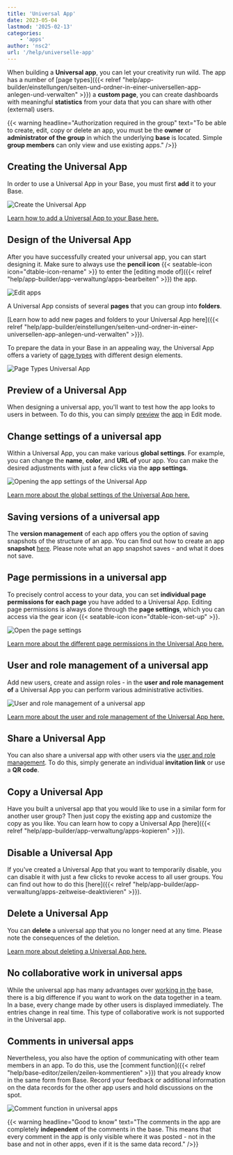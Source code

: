 ```yaml
---
title: 'Universal App'
date: 2023-05-04
lastmod: '2025-02-13'
categories:
    - 'apps'
author: 'nsc2'
url: '/help/universelle-app'
---
```


When building a **Universal app**, you can let your creativity run wild. The app has a number of [page types]({{< relref "help/app-builder/einstellungen/seiten-und-ordner-in-einer-universellen-app-anlegen-und-verwalten" >}}) a **custom page**, you can create dashboards with meaningful **statistics** from your data that you can share with other (external) users.

{{< warning  headline="Authorization required in the group"  text="To be able to create, edit, copy or delete an app, you must be the **owner** or **administrator of the group** in which the underlying **base** is located. Simple **group members** can only view and use existing apps." />}}

## Creating the Universal App

In order to use a Universal App in your Base, you must first **add** it to your Base.

![Create the Universal App](images/universal-app-preview.png)

[Learn how to add a Universal App to your Base here.](https://seatable.io/en/docs/apps/apps-zu-einer-base-hinzufuegen/)

## Design of the Universal App

After you have successfully created your universal app, you can start designing it. Make sure to always use the **pencil icon** {{< seatable-icon icon="dtable-icon-rename" >}} to enter the [editing mode of]({{< relref "help/app-builder/app-verwaltung/apps-bearbeiten" >}}) the app.

![Edit apps](images/Apps-bearbeiten.png)

A Universal App consists of several **pages** that you can group into **folders**.

[Learn how to add new pages and folders to your Universal App here]({{< relref "help/app-builder/einstellungen/seiten-und-ordner-in-einer-universellen-app-anlegen-und-verwalten" >}}).

To prepare the data in your Base in an appealing way, the Universal App offers a variety of [page types](https://seatable.io/en/docs/apps/seitentypen-in-der-universellen-app/) with different design elements.

![Page Types Universal App](images/Seitentypen-Universal-App.png)

## Preview of a Universal App

When designing a universal app, you'll want to test how the app looks to users in between. To do this, you can simply [preview](https://seatable.io/en/docs/apps/die-vorschau-einer-app-anzeigen-lassen/) the [app](https://seatable.io/en/docs/apps/die-vorschau-einer-app-anzeigen-lassen/) in Edit mode.

## Change settings of a universal app

Within a Universal App, you can make various **global settings**. For example, you can change the **name**, **color**, and **URL of** your app. You can make the desired adjustments with just a few clicks via the **app settings**.

![Opening the app settings of the Universal App](images/global-settings-universal-app.png)

[Learn more about the global settings of the Universal App here.](https://seatable.io/en/docs/apps/einstellungen-einer-universellen-app-aendern/)

## Saving versions of a universal app

The **version management** of each app offers you the option of saving snapshots of the structure of an app. You can find out how to create an app **snapshot** [here](https://seatable.io/en/docs/universelle-apps/versionsverwaltung-und-snapshots-einer-universellen-app/). Please note what an app snapshot saves - and what it does not save.

## Page permissions in a universal app

To precisely control access to your data, you can set **individual page permissions for** **each page** you have added to a Universal App. Editing page permissions is always done through the **page settings**, which you can access via the gear icon {{< seatable-icon icon="dtable-icon-set-up" >}}.

![Open the page settings](images/page-permissions-universal-app.png)

[Learn more about the different page permissions in the Universal App here.](https://seatable.io/en/docs/apps/seitenberechtigungen-in-einer-universellen-app/)

## User and role management of a universal app

Add new users, create and assign roles - in the **user and role management of** a Universal App you can perform various administrative activities.

![User and role management of a universal app](images/open-user-and-role-management-1.png)

[Learn more about the user and role management of the Universal App here.](https://seatable.io/en/docs/apps/benutzer-und-rollenverwaltung-einer-universellen-app/)

## Share a Universal App

You can also share a universal app with other users via the [user and role management](https://seatable.io/en/docs/apps/benutzer-und-rollenverwaltung-einer-universellen-app/). To do this, simply generate an individual **invitation link** or use a **QR code**.

## Copy a Universal App

Have you built a universal app that you would like to use in a similar form for another user group? Then just copy the existing app and customize the copy as you like. You can learn how to copy a Universal App [here]({{< relref "help/app-builder/app-verwaltung/apps-kopieren" >}}).

## Disable a Universal App

If you've created a Universal App that you want to temporarily disable, you can disable it with just a few clicks to revoke access to all user groups. You can find out how to do this [here]({{< relref "help/app-builder/app-verwaltung/apps-zeitweise-deaktivieren" >}}).

## Delete a Universal App

You can **delete** a universal app that you no longer need at any time. Please note the consequences of the deletion.

[Learn more about deleting a Universal App here.](https://seatable.io/en/?post_type=docs&p=24860)

## No collaborative work in universal apps

While the universal app has many advantages over [working in the](https://seatable.io/en/docs/arbeiten-mit-bases/bases/) base, there is a big difference if you want to work on the data together in a team. In a base, every change made by other users is displayed immediately. The entries change in real time. This type of collaborative work is not supported in the Universal app.

## Comments in universal apps

Nevertheless, you also have the option of communicating with other team members in an app. To do this, use the [comment function]({{< relref "help/base-editor/zeilen/zeilen-kommentieren" >}}) that you already know in the same form from Base. Record your feedback or additional information on the data records for the other app users and hold discussions on the spot.

![Comment function in universal apps](images/Kommentarfunktion-in-Universellen-Apps.png)

{{< warning  headline="Good to know"  text="The comments in the app are completely **independent** of the comments in the base. This means that every comment in the app is only visible where it was posted - not in the base and not in other apps, even if it is the same data record." />}}
